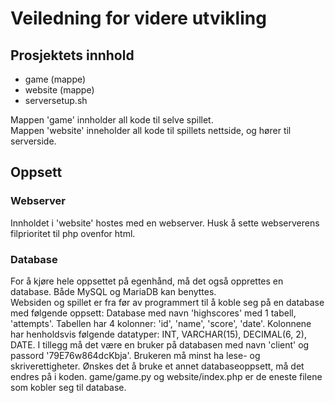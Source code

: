 # Veiledning for videre utvikling

## Prosjektets innhold

- game (mappe)
- website (mappe)
- serversetup.sh

Mappen 'game' innholder all kode til selve spillet.  
Mappen 'website' inneholder all kode til spillets nettside, og hører til serverside.

## Oppsett

### Webserver

Innholdet i 'website' hostes med en webserver. Husk å sette webserverens filprioritet til php ovenfor html.  

### Database

For å kjøre hele oppsettet på egenhånd, må det også opprettes en database. Både MySQL og MariaDB kan benyttes.  
Websiden og spillet er fra før av programmert til å koble seg på en database med følgende oppsett:
Database med navn 'highscores' med 1 tabell, 'attempts'. Tabellen har 4 kolonner: 'id', 'name', 'score', 'date'. Kolonnene har henholdsvis følgende datatyper: INT, VARCHAR(15), DECIMAL(6, 2), DATE. I tillegg må det være en bruker på databasen med navn 'client' og passord '79E76w864dcKbja'. Brukeren må minst ha lese- og skriverettigheter.
Ønskes det å bruke et annet databaseoppsett, må det endres på i koden. game/game.py og website/index.php er de eneste filene som kobler seg til database.